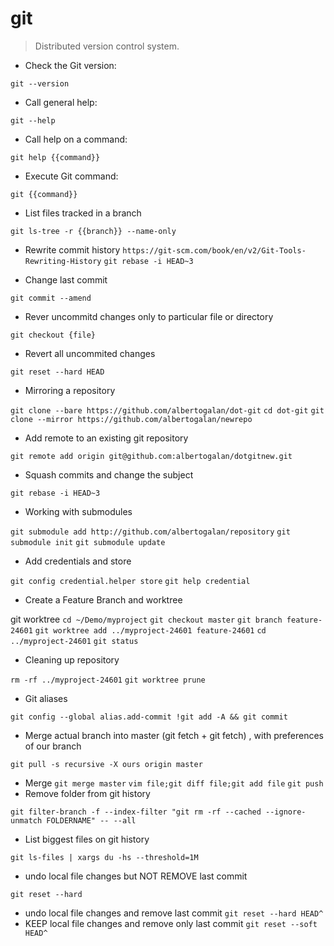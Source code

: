 # git

> Distributed version control system.

- Check the Git version:

`git --version`

- Call general help:

`git --help`

- Call help on a command:

`git help {{command}}`

- Execute Git command:

`git {{command}}`

- List files tracked in a branch 

`git ls-tree -r {{branch}} --name-only`


- Rewrite commit history
`https://git-scm.com/book/en/v2/Git-Tools-Rewriting-History`
`git rebase -i HEAD~3`


- Change last commit

`git commit --amend`


- Rever uncommitd changes only to particular file or directory

`git checkout {file}`


- Revert all uncommited changes

`git reset --hard HEAD`


- Mirroring a repository

`git clone --bare https://github.com/albertogalan/dot-git`
`cd dot-git`
`git clone --mirror https://github.com/albertogalan/newrepo`



- Add remote to an existing git repository

`git remote add origin git@github.com:albertogalan/dotgitnew.git`


- Squash commits and change the subject

`git rebase -i HEAD~3`


- Working with submodules

`git submodule add http://github.com/albertogalan/repository`
`git submodule init`
`git submodule update`


- Add credentials and store

`git config credential.helper store`
`git help credential`


- Create a Feature Branch and worktree

git worktree
`cd ~/Demo/myproject`
`git checkout master`
`git branch feature-24601`
`git worktree add ../myproject-24601 feature-24601`
`cd ../myproject-24601`
`git status`

- Cleaning up repository

`rm -rf ../myproject-24601`
`git worktree prune`


- Git aliases

`git config --global alias.add-commit !git add -A && git commit`


- Merge actual branch into master (git fetch + git fetch) , with preferences of our branch

`git pull -s recursive -X ours origin master`

- Merge 
`git merge master`
`vim file;git diff file;git add file`
`git push`
- Remove folder from git history

`git filter-branch -f --index-filter "git rm -rf --cached --ignore-unmatch FOLDERNAME" -- --all`


- List biggest files on git history

`git ls-files | xargs du -hs --threshold=1M`


- undo local file changes but NOT REMOVE last commit

`git reset --hard`

- undo local file changes and remove last commit
`git reset --hard HEAD^`
- KEEP local file changes and remove only last commit
`git reset --soft HEAD^`


